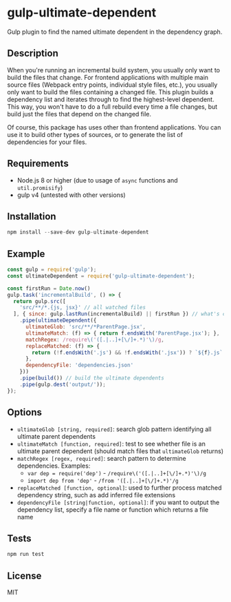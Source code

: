 # gulp-ultimate-dependent

Gulp plugin to find the named ultimate dependent in the dependency graph.

## Description

When you're running an incremental build system, you usually only want to build the files that change. For frontend applications with multiple main source files (Webpack entry points, individual style files, etc.), you usually only want to build the files containing a changed file. This plugin builds a dependency list and iterates through to find the highest-level dependent. This way, you won't have to do a full rebuild every time a file changes, but build just the files that depend on the changed file.

Of course, this package has uses other than frontend applications. You can use it to build other types of sources, or to generate the list of dependencies for your files.

## Requirements

- Node.js 8 or higher (due to usage of `async` functions and `util.promisify`)
- gulp v4 (untested with other versions)

## Installation

```js
npm install --save-dev gulp-ultimate-dependent
```

## Example

```js
const gulp = require('gulp');
const ultimateDependent = require('gulp-ultimate-dependent');

const firstRun = Date.now()
gulp.task('incrementalBuild', () => {
  return gulp.src([
    'src/**/*.{js, jsx}' // all watched files
  ], { since: gulp.lastRun(incrementalBuild) || firstRun }) // what's changed
    .pipe(ultimateDependent({
      ultimateGlob: 'src/**/*ParentPage.jsx',
      ultimateMatch: (f) => { return f.endsWith('ParentPage.jsx'); },
      matchRegex: /require\('([.|..]+[\/]+.*)'\)/g,
      replaceMatched: (f) => {
        return (!f.endsWith('.js') && !f.endsWith('.jsx')) ? `${f}.js` : f;
      },
      dependencyFile: 'dependencies.json'
    }))
    .pipe(build()) // build the ultimate dependents
    .pipe(gulp.dest('output/'));
});
```

## Options

- `ultimateGlob [string, required]`: search glob pattern identifying all ultimate parent dependents
- `ultimateMatch [function, required]`: test to see whether file is an ultimate parent dependent (should match files that `ultimateGlob` returns)
- `matchRegex [regex, required]`: search pattern to determine dependencies. Examples:
  - `var dep = require('dep')` - `/require\('([.|..]+[\/]+.*)'\)/g`
  - `import dep from 'dep'` - `/from '([.|..]+[\/]+.*)'/g`
- `replaceMatched [function, optional]`: used to further process matched dependency string, such as add inferred file extensions
- `dependencyFile [string|function, optional]`: if you want to output the dependency list, specify a file name or function which returns a file name

## Tests

```js
npm run test
```

## License

  MIT
